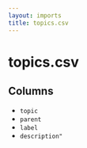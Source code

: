 ```yaml
---
layout: imports
title: topics.csv
---
```


topics.csv
===========

Columns
-------

* `topic`
* `parent`
* `label`
* `description"`
